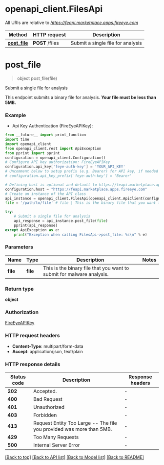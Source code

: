 # openapi_client.FilesApi

All URIs are relative to *https://feapi.marketplace.apps.fireeye.com*

Method | HTTP request | Description
------------- | ------------- | -------------
[**post_file**](FilesApi.md#post_file) | **POST** /files | Submit a single file for analysis


# **post_file**
> object post_file(file)

Submit a single file for analysis

This endpoint submits a binary file for analysis. **Your file must be less than 5MB.**

### Example

* Api Key Authentication (FireEyeAPIKey):
```python
from __future__ import print_function
import time
import openapi_client
from openapi_client.rest import ApiException
from pprint import pprint
configuration = openapi_client.Configuration()
# Configure API key authorization: FireEyeAPIKey
configuration.api_key['feye-auth-key'] = 'YOUR_API_KEY'
# Uncomment below to setup prefix (e.g. Bearer) for API key, if needed
# configuration.api_key_prefix['feye-auth-key'] = 'Bearer'

# Defining host is optional and default to https://feapi.marketplace.apps.fireeye.com
configuration.host = "https://feapi.marketplace.apps.fireeye.com"
# Create an instance of the API class
api_instance = openapi_client.FilesApi(openapi_client.ApiClient(configuration))
file = '/path/to/file' # file | This is the binary file that you want to submit for malware analysis.

try:
    # Submit a single file for analysis
    api_response = api_instance.post_file(file)
    pprint(api_response)
except ApiException as e:
    print("Exception when calling FilesApi->post_file: %s\n" % e)
```

### Parameters

Name | Type | Description  | Notes
------------- | ------------- | ------------- | -------------
 **file** | **file**| This is the binary file that you want to submit for malware analysis. | 

### Return type

**object**

### Authorization

[FireEyeAPIKey](../README.md#FireEyeAPIKey)

### HTTP request headers

 - **Content-Type**: multipart/form-data
 - **Accept**: application/json, text/plain

### HTTP response details
| Status code | Description | Response headers |
|-------------|-------------|------------------|
**202** | Accepted. |  -  |
**400** | Bad Request |  -  |
**401** | Unauthorized |  -  |
**403** | Forbidden |  -  |
**413** | Request Entity Too Large -- The file you provided was more than 5MB. |  -  |
**429** | Too Many Requests |  -  |
**500** | Internal Server Error |  -  |

[[Back to top]](#) [[Back to API list]](../README.md#documentation-for-api-endpoints) [[Back to Model list]](../README.md#documentation-for-models) [[Back to README]](../README.md)

